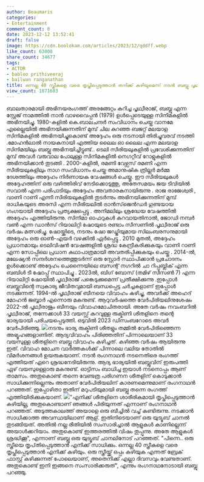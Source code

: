```yaml
---
author: Beaumaris
categories:
- Entertainment
comment_count: 0
date: 2023-12-12 13:52:41
draft: false
image: https://cdn.boolokam.com/articles/2023/12/qddff.webp
like_count: 63008
share_count: 34677
tags:
- ACTOR
- babloo prithiveeraj
- bailwan ranganathan
title: ഒന്നല്ല 40 സ്ത്രീകളെ വരെ തൃപ്തിപ്പെടുത്താൻ തനിക്ക് കഴിയുമെന്ന് നടൻ ബബ്ലൂ പൃഥ്വിരാജ്
view_count: 1871683
---
```


ബാലതാരമായി അഭിനയരംഗത്ത് അരങ്ങേറ്റം കുറിച്ച പൃഥ്വീരാജ്, ബബ്ലൂ എന്ന സ്റ്റേജ് നാമത്തിൽ നാൻ വാഴവൈപ്പൻ (1979) ഉൾപ്പെടെയുള്ള സിനിമകളിൽ അഭിനയിച്ചു. 1980-കളിൽ കെ.ബാലചന്ദർ സംവിധാനം ചെയ്ത വാനമേ എല്ലൈയിൽ അഭിനയിക്കുന്നതിന് മുമ്പ് ചില കുറഞ്ഞ ബജറ്റ് മലയാള സിനിമകളിൽ അഭിനയിച്ചുകൊണ്ട് അദ്ദേഹം ഒരു നടനായി തിരിച്ചുവരവ് നടത്തി .മോഹൻലാൽ നായകനായി എത്തിയ ലൈല ഓ ലൈല എന്ന മലയാള സിനിമയിലും ബബ്ലു അഭിനയിച്ചിട്ടുണ്ട്.. ടെലി സീരിയലുകളിൽ പ്രവേശിക്കുന്നതിന് മുമ്പ് അവൾ വരുവാല പോലുള്ള സിനിമകളിൽ നെഗറ്റീവ് റോളുകളിൽ അഭിനയിക്കാൻ തുടങ്ങി . 2000-കളിൽ, രമണി വേഴ്സസ് രമണി എന്ന സീരിയലുകളിലും നാഗ സംവിധാനം ചെയ്ത അമാനുഷിക ത്രില്ലർ മർമ്മ ദേശത്തിലും അദ്ദേഹം നിർണായക വേഷങ്ങൾ ചെയ്തു. ഈ സീരിയലുകൾ അദ്ദേഹത്തിന് ഒരു വഴിത്തിരിവ് നേടിക്കൊടുത്തു, അതേസമയം ജയ ടിവിയിൽ സവാൽ എന്ന പരിപാടിയും അദ്ദേഹം അവതാരകനായിരുന്നു . രാജ രാജേശ്വരി , വാണി റാണി എന്നീ സീരിയലുകളിൽ തുടർന്നും അഭിനയിക്കുന്നതിന് മുമ്പ് രാധികയുടെ അരസി എന്ന സീരിയലിൽ ട്രാൻസ്‌ജെൻഡർ ഗുണ്ടയായ ഗംഗയായി അദ്ദേഹം പ്രത്യക്ഷപ്പെട്ടു . അനിമലിലും ശ്രദ്ധേയ വേഷത്തിൽ അദ്ദേഹം എത്തിയിരുന്നു. സിനിമാ ഓഫറുകൾ കുറവായതിനാൽ, ജോഡി നമ്പർ വൺ എന്ന ഡാൻസ് റിയാലിറ്റി ഷോയുടെ രണ്ടാം സീസണിൽ പൃഥ്വീരാജ് ഒരു വർഷം മത്സരിച്ചു. ഷോയ്ക്കിടെ, നടനും ഷോ ജഡ്ജിയുമായ സിലംബരസനുമായി അദ്ദേഹം ഒരു ഓൺ-എയർ വഴക്കിൽ ഏർപ്പെട്ടു . 2010 മുതൽ, അദ്ദേഹം പ്രധാനമായും ടെലിവിഷൻ വേഷങ്ങളിൽ ശ്രദ്ധ കേന്ദ്രീകരിക്കുകയും വാണി റാണി എന്ന സോപ്പിലെ പ്രധാന കഥാപാത്രമായി അവതരിപ്പിക്കുകയും ചെയ്തു . 2014-ൽ, മലേഷ്യൻ സന്ദർശനത്തെത്തുടർന്ന് ഒരു സ്റ്റോർ സ്ഥാപിക്കാൻ പ്രചോദനം ഉൾക്കൊണ്ട് അദ്ദേഹം ചെന്നൈയിലെ ബസന്റ് നഗറിൽ ചാ റിപ്പബ്ലിക് എന്ന ബബിൾ ടീ ഷോപ്പ് സ്ഥാപിച്ചു . 2023ൽ, ബിഗ് ബോസ് (തമിഴ് സീസൺ 7) എന്ന റിയാലിറ്റി ഷോയിൽ പൃഥ്വീരാജ് പങ്കെടുക്കുമെന്ന് പ്രതീക്ഷിക്കുന്നു .ഇപ്പോൾ ബബ്ലുവിന്റെ സ്വകാര്യ ജീവിതവുമായി ബന്ധപ്പെട്ട ചർച്ചകളാണ് ഇപ്പോൾ നടക്കുന്നത്. 1994-ൽ പൃഥ്വീരാജ് ബീനയെ വിവാഹം കഴിച്ചു, അവർക്ക് അഹെദ് മോഹൻ ജബ്ബാർ എന്നൊരു മകനുണ്ട്. ആറുവർഷത്തെ വേർപിരിയലിനുശേഷം 2022-ൽ പൃഥ്വീരാജും ബീനയും വിവാഹമോചിതരായി. അതേ വർഷം നവംബറിൽ പൃഥ്വീരാജ്, തന്നേക്കാൾ 33 വയസ്സ് കുറവുള്ള രുക്മിണി ശീതളിനെ തന്റെ ഭാര്യയായി പരിചയപ്പെടുത്തി. ഒടുവിൽ 2023 ഡിസംബറോടെ അവർ വേർപിരിഞ്ഞു. ![](https://cdn.boolokam.com/articles/2023/12/qddff.webp)നടനും ഭാ​ര്യ രുക്മിണി ശീതളും തമ്മിൽ വേർപിരിഞ്ഞെന്ന അഭ്യൂഹങ്ങളാണിത്. ആദ്യവിവാഹം പിരിഞ്ഞതിന് പിന്നാലെയാണ് 33 വയസുള്ള ശീതളിനെ ബബ്ലു വിവാഹം കഴിച്ചത്. കഴിഞ്ഞ വർഷം ആയിരുന്നു ഇത്. വിവാഹ മോചന വാർത്തകൾക്ക് പിന്നാലെ വലിയ തോതിൽ വിമർശനങ്ങൾ ഉയരുകയാണ്. നടൻ രംഗനാഥൻ നടനെതിരെ രം​ഗത്ത് എത്തിയത് ഏറെ ശ്രദ്ധനേടിയിരുന്നു. ആ​ദ്യ ഭാര്യയിൽ ബബ്ലുവിന് ഇരുപത്തി ഏഴ് വയസുള്ളൊരു മകനുണ്ട്. ഓട്ടിസം ബാധിച്ച ഇയാൾ നടനൊപ്പം ആണ് താമസം. അതുകൊണ്ട് തന്നെ വേണ്ടത്ര പരി​ഗണന ശീതളിന് കൊടുക്കാൻ സാധിക്കുന്നില്ലെന്നും അതാണ് വേർപിരിയലിന് കാരണമെന്നുമാണ് രംഗനാഥൻ പറഞ്ഞത്. ഇപ്പോഴിതാ ഇതിന് മറുപടിയുമായി ബബ്ലു തന്നെ രം​ഗത്ത് എത്തിയിരിക്കുകയാണ്. ![](https://cdn.boolokam.com/articles/2023/12/c3456.webp)"എനിക്ക് ശീതളിനെ ശാരീരികമായി തൃപ്തിപ്പെടുത്താൻ കഴിയില്ല, അതുകൊണ്ടാണ് ഞങ്ങൾ പിരിയുന്നത് എന്നാണ് രം​ഗനാഥൻ പറഞ്ഞത്. അടുത്തകാലത്ത് അയാളെ ഒരു ബീച്ചിൽ വച്ച് കണ്ടിരുന്നു. നടക്കാൻ സാധിക്കാത്ത അവസ്ഥയിലാണ് ആള്. ഇതിനിടെയാണ് ഒരു യുട്യൂബ് ചാനൽ തുടങ്ങിയത്. അതിൽ നല്ല രീതിയിൽ സംസാരിച്ചാൽ ആളുകൾ കാണില്ലെന്ന് അയാൾക്കറിയാം. അതുകൊണ്ട് ഇത്തരത്തിൽ വിഷം തുപ്പുന്നു. അതേ ആളുകൾ ശ്രദ്ധിക്കൂ", എന്നാണ് ബബ്ലു ഒരു യുട്യൂബ് ചാനലിനോട് പറഞ്ഞത്. "പിന്നെ.. ഒരു സ്ത്രീയെ തൃപ്‌തിപ്പെടുത്താൻ എനിക്ക് സാധിക്കും. ഒന്നല്ല 40 സ്ത്രീകളെ വരെ തൃപ്തിപ്പെടുത്താൻ എനിക്ക് കഴിയും. ഒരു സ്ത്രീയ്ക്ക് ഒപ്പം കഴിയുക എന്നത് ബ്രേക് ഫാസ്റ്റ് കഴിക്കുന്നത് പോലെയാണ്, അതെനിക്ക് എല്ലാ ദിവസവും വേണ്ടതാണ്. അതുകൊണ്ട് ഇനി ഇങ്ങനെ സംസാരിക്കരുത്", എന്നും രം​ഗനാഥനോടായി ബബ്ലു പറഞ്ഞു.